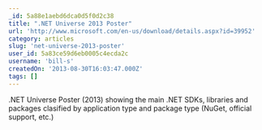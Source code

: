 ```yaml
---
_id: 5a88e1aebd6dca0d5f0d2c38
title: ".NET Universe 2013 Poster"
url: 'http://www.microsoft.com/en-us/download/details.aspx?id=39952'
category: articles
slug: 'net-universe-2013-poster'
user_id: 5a83ce59d6eb0005c4ecda2c
username: 'bill-s'
createdOn: '2013-08-30T16:03:47.000Z'
tags: []
---
```


.NET Universe Poster (2013) showing the main .NET SDKs, libraries and packages clasified by application type and package type (NuGet, official support, etc.)
